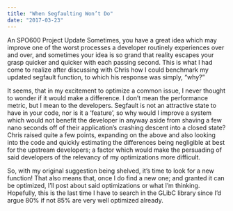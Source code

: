 ```yaml
---
title: "When Segfaulting Won’t Do"
date: "2017-03-23"
---
```


An SPO600 Project Update Sometimes, you have a great idea which may improve one of the worst processes a developer routinely experiences over and over, and sometimes your idea is so grand that reality escapes your grasp quicker and quicker with each passing second. This is what I had come to realize after discussing with Chris how I could benchmark my updated segfault function, to which his response was simply, “why?”

It seems, that in my excitement to optimize a common issue, I never thought to wonder if it would make a difference. I don’t mean the performance metric, but I mean to the developers. Segfault is not an attractive state to have in your code, nor is it a ‘feature’, so why would I improve a system which would not benefit the developer in anyway aside from shaving a few nano seconds off of their application’s crashing descent into a closed state? Chris raised quite a few points, expanding on the above and also looking into the code and quickly estimating the differences being negligible at best for the upstream developers; a factor which would make the persuading of said developers of the relevancy of my optimizations more difficult.

So, with my original suggestion being shelved, it’s time to look for a new function! That also means that, once I do find a new one; and granted it can be optimized, I’ll post about said optimizations or what I’m thinking. Hopefully, this is the last time I have to search in the GLibC library since I’d argue 80% if not 85% are very well optimized already.
